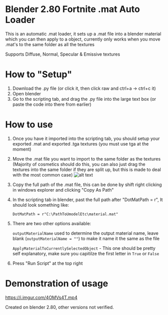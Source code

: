 # Blender 2.80 Fortnite .mat Auto Loader

This is an automatic .mat loader, it sets up a .mat file into a blender material which you can then apply to a object, currently only works when you move .mat's to the same folder as all the textures

Supports Diffuse, Normal, Specular & Emissive textures

# How to "Setup"

1. Download the .py file (or click it, then click raw and ctrl+a -> ctrl+c it)
2. Open blender
3. Go to the scripting tab, and drag the .py file into the large text box (or paste the code into there from earlier)

# How to use
1. Once you have it imported into the scripting tab, you should setup your exported .mat and exported .tga textures (you must use tga at the moment)
2. Move the .mat file you want to import to the same folder as the textures (Majority of cosmetics should do this, you can also just drag the textures into the same folder if they are split up, but this is made to deal with the most common case)
![alt text](https://i.imgur.com/msfkUP8.gif)
3. Copy the full path of the .mat file, this can be done by shift right clicking in windows explorer and clicking "Copy As Path"
4. In the scripting tab in blender, past the full path after "DotMatPath = r", It should look something like: 

   `DotMatPath = r"C:\PathToUmodelEtc\material.mat"`
   
5. There are two other options available:
   
   `outputMaterialName` used to determine the output material name, leave blank (`outputMaterialName = ""`) to make it name it the same as the file
   
   `ApplyMaterialToCurrentlySelectedObject` - This one should be pretty self explanatory, make sure you capitilze the first letter in `True` or `False`
   
6. Press "Run Script" at the top right

# Demonstration of usage
https://i.imgur.com/4OMVs4T.mp4

Created on blender 2.80, other versions not verified.
